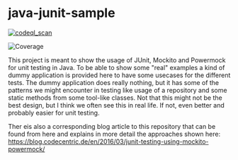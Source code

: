 # java-junit-sample

[![codeql_scan](https://github.com/nigamshashankblueberry/java-junit-sample/actions/workflows/code-ql-check.yaml/badge.svg)](https://github.com/nigamshashankblueberry/java-junit-sample/actions/workflows/code-ql-check.yaml)

![Coverage](.github/badges/jacoco.svg)


This project is meant to show the usage of JUnit, Mockito and Powermock for unit testing in Java.
To be able to show some "real" examples a kind of dummy application is provided here to have some
usecases for the different tests. The dummy application does really nothing, but it has some of the
patterns we might encounter in testing like usage of a repository and some static methods from some
tool-like classes. Not that this might not be the best design, but I think we often see this in real life.
If not, even better and probably easier for unit testing.

Ther eis also a corresponding blog article to this repository that can be found from here and explains in 
more detail the approaches shown here: https://blog.codecentric.de/en/2016/03/junit-testing-using-mockito-powermock/


